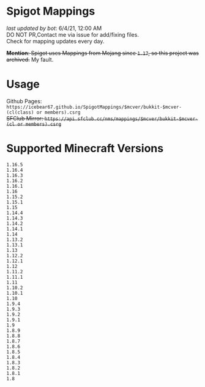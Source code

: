 # Spigot Mappings
*last updated by bot*: 6/4/21, 12:00 AM  
DO NOT PR,Contact me via issue for add/fixing files.  
Check for mapping updates every day.  

~~**Mention**: Spigot uses Mappings from Mojang since `1.17`, so this project was archived.~~ My fault.

# Usage
Github Pages: `https://icebear67.github.io/SpigotMappings/$mcver/bukkit-$mcver-(cl(class) or members).csrg`  
~~SFClub Mirror: `https://api.sfclub.cc/nms/mappings/$mcver/bukkit-$mcver-(cl or members).csrg`~~

# Supported Minecraft Versions
```
1.16.5  
1.16.4  
1.16.3  
1.16.2  
1.16.1  
1.16  
1.15.2  
1.15.1  
1.15  
1.14.4  
1.14.3  
1.14.2  
1.14.1  
1.14  
1.13.2  
1.13.1  
1.13  
1.12.2  
1.12.1  
1.12  
1.11.2  
1.11.1  
1.11  
1.10.2  
1.10.1  
1.10  
1.9.4  
1.9.3  
1.9.2  
1.9.1  
1.9  
1.8.9  
1.8.8  
1.8.7  
1.8.6  
1.8.5  
1.8.4  
1.8.3  
1.8.2  
1.8.1  
1.8  

```
